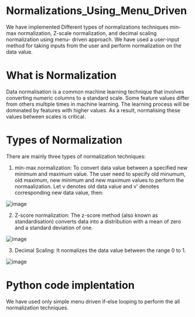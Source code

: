 # Normalizations_Using_Menu_Driven

We have implemented Different types of normalizations techniques min-max normalization, Z-scale normalization, and decimal scaling normalization using menu- driven approach. We have used a user-input method for taking inputs from the user and perform normalization on the data value.

# What is Normalization
Data normalisation is a common machine learning technique that involves converting numeric columns to a standard scale. Some feature values differ from others multiple times in machine learning. The learning process will be dominated by features with higher values. As a result, normalising these values between scales is critical.

# Types of Normalization
There are mainly three types of normalization techniques:

1. min-max normalization: To convert data value between a specified new minimum and maximum value. The user need to specify old minumum, old maximum, new minimum and new maximum values to perform the normaalization. Let v denotes old data value and v' denotes corresponding new data value, then:

![image](https://user-images.githubusercontent.com/92246789/170271112-093d65c6-9091-4722-b1d9-ccac3328990c.png)

2. Z-score normalization: The z-score method (also known as standardisation) converts data into a distribution with a mean of zero and a standard deviation of one.

![image](https://user-images.githubusercontent.com/92246789/170271705-38f93d82-80e6-4ef5-ac13-bc34021533dc.png)

3. Decimal Scaling: It normalizes the data value between the range 0 to 1.

![image](https://user-images.githubusercontent.com/92246789/170271940-d7381acc-b024-4695-806b-ba7efa909062.png)

# Python code implentation
We have used only simple menu driven if-else looping to perform the all normalization techniques.
